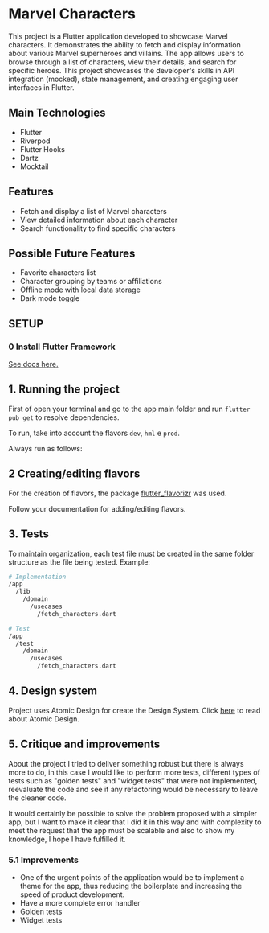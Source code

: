 # Marvel Characters

This project is a Flutter application developed to showcase Marvel characters. It demonstrates the ability to fetch and display information about various Marvel superheroes and villains. The app allows users to browse through a list of characters, view their details, and search for specific heroes. This project showcases the developer's skills in API integration (mocked), state management, and creating engaging user interfaces in Flutter.

## Main Technologies
- Flutter
- Riverpod
- Flutter Hooks
- Dartz
- Mocktail

## Features
- Fetch and display a list of Marvel characters
- View detailed information about each character
- Search functionality to find specific characters

## Possible Future Features
- Favorite characters list
- Character grouping by teams or affiliations
- Offline mode with local data storage
- Dark mode toggle

## SETUP

### **0 Install Flutter Framework**

[See docs here.](https://docs.flutter.dev/get-started/install)

## **1. Running the project**

First of open your terminal and go to the app main folder and run `flutter pub get` to resolve dependencies.

To run, take into account the flavors `dev`, `hml` e `prod`.  

Always run as follows:  

## **2 Creating/editing flavors**

For the creation of flavors, the package [flutter_flavorizr](https://github.com/AngeloAvv/flutter_flavorizr) was used.

Follow your documentation for adding/editing flavors.


## **3. Tests**

To maintain organization, each test file must be created in the same folder structure as the file being tested. Example:

```bash
# Implementation
/app
  /lib
    /domain
      /usecases
        /fetch_characters.dart

# Test
/app
  /test
    /domain
      /usecases
        /fetch_characters.dart
```


## **4. Design system**

Project uses Atomic Design for create the Design System. Click [here](https://bradfrost.com/blog/post/atomic-web-design/) to read about Atomic Design.

## **5. Critique and improvements**

About the project I tried to deliver something robust but there is always more to do, in this case I would like to perform more tests, different types of tests such as "golden tests" and "widget tests" that were not implemented, reevaluate the code and see if any refactoring would be necessary to leave the cleaner code.

It would certainly be possible to solve the problem proposed with a simpler app, but I want to make it clear that I did it in this way and with complexity to meet the request that the app must be scalable and also to show my knowledge, I hope I have fulfilled it.

### **5.1 Improvements**

- One of the urgent points of the application would be to implement a theme for the app, thus reducing the boilerplate and increasing the speed of product development.
- Have a more complete error handler
- Golden tests
- Widget tests